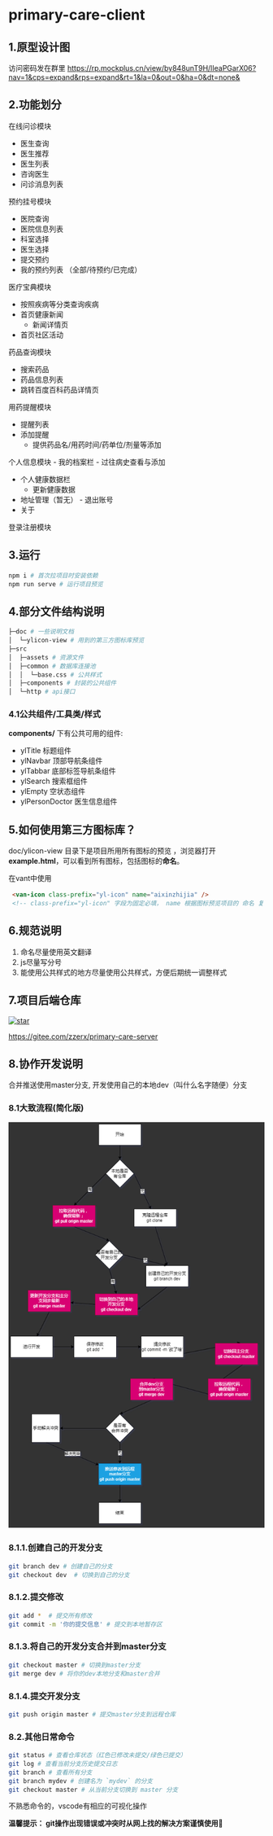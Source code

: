 # primary-care-client



## 1.原型设计图
  访问密码发在群里
https://rp.mockplus.cn/view/by848unT9H/lIeaPGarX06?nav=1&cps=expand&rps=expand&rt=1&la=0&out=0&ha=0&dt=none&


## 2.功能划分

  在线问诊模块
  -  医生查询
  -  医生推荐
  -  医生列表
  -  咨询医生
  -  问诊消息列表

  预约挂号模块
   - 医院查询
   - 医院信息列表
   - 科室选择
   - 医生选择 
  -  提交预约
  -  我的预约列表 （全部/待预约/已完成）

  医疗宝典模块
   - 按照疾病等分类查询疾病
   - 首页健康新闻
      - 新闻详情页
   - 首页社区活动

  药品查询模块
   - 搜索药品
   - 药品信息列表
   - 跳转百度百科药品详情页

  用药提醒模块
   - 提醒列表
   - 添加提醒
     -  提供药品名/用药时间/药单位/剂量等添加

  个人信息模块
    - 我的档案栏
     -  过往病史查看与添加
   -  个人健康数据栏
      -  更新健康数据
   -  地址管理（暂无）
    - 退出账号
   -  关于
    
  登录注册模块


## 3.运行
  ```sh
  npm i # 首次拉项目时安装依赖
  npm run serve # 运行项目预览
  ```
## 4.部分文件结构说明
```sh
├─doc # 一些说明文档
│  └─ylicon-view # 用到的第三方图标库预览
├─src 
│  ├─assets # 资源文件
│  ├─common # 数据库连接池
│  │  └─base.css # 公共样式
│  ├─components # 封装的公共组件
│  └─http # api接口

```
### 4.1公共组件/工具类/样式
**components/** 下有公共可用的组件:
- ylTitle 标题组件
- ylNavbar 顶部导航条组件
- ylTabbar 底部标签导航条组件
- ylSearch 搜索框组件
- ylEmpty 空状态组件
- ylPersonDoctor 医生信息组件 

## 5.如何使用第三方图标库？
 doc/ylicon-view 目录下是项目所用所有图标的预览 ，浏览器打开 **example.html**，可以看到所有图标，包括图标的**命名**。

 在vant中使用
 ```html
  <van-icon class-prefix="yl-icon" name="aixinzhijia" />
  <!-- class-prefix="yl-icon" 字段为固定必填， name 根据图标预览项目的 命名 复制粘贴即可 -->
 ```


## 6.规范说明

  1. 命名尽量使用英文翻译
  2. js尽量写分号
  3. 能使用公共样式的地方尽量使用公共样式，方便后期统一调整样式


## 7.项目后端仓库
<a href='https://gitee.com/zzerx/primary-care-server/stargazers'><img src='https://gitee.com/zzerx/primary-care-server/badge/star.svg?theme=dark' alt='star'></img></a>

https://gitee.com/zzerx/primary-care-server

## 8.协作开发说明
 合并推送使用master分支, 开发使用自己的本地dev（叫什么名字随便）分支


### 8.1大致流程(简化版)
![流程图](./git_step.png)

### 8.1.1.创建自己的开发分支
```sh
git branch dev # 创建自己的分支
git checkout dev  # 切换到自己的分支
```
### 8.1.2.提交修改
```sh
git add *  # 提交所有修改
git commit -m '你的提交信息' # 提交到本地暂存区
```
### 8.1.3.将自己的开发分支合并到master分支
```sh
git checkout master # 切换到master分支
git merge dev # 将你的dev本地分支和master合并
```
### 8.1.4.提交开发分支
```sh
git push origin master # 提交master分支到远程仓库
```

### 8.2.其他日常命令
```sh
git status # 查看仓库状态（红色已修改未提交/绿色已提交）
git log # 查看当前分支历史提交日志
git branch # 查看所有分支
git branch mydev # 创建名为 `mydev` 的分支
git checkout master # 从当前分支切换到 master 分支
```
不熟悉命令的，vscode有相应的可视化操作

**温馨提示： git操作出现错误或冲突时从网上找的解决方案谨慎使用🤔**


